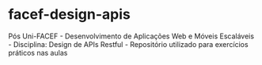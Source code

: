 # facef-design-apis
Pós Uni-FACEF - Desenvolvimento de Aplicações Web e Móveis Escaláveis - Disciplina: Design de APIs Restful - Repositório utilizado para exercícios práticos nas aulas
